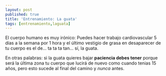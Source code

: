 ```yaml
---
layout: post
published: true 
title: 'Entrenamiento: La guata'
tags: [entrenamiento,laguata]
---
```


El cuerpo humano es muy irónico: Puedes hacer trabajo cardiovascular 5 días a la semana por 1 hora y el último vestigio de grasa en desaparecer de tu cuerpo es el de... ta ta ta tan... sí, la guata.

En otras palabras: si la guata quieres bajar **paciencia debes tener** porque será la última zona tu cuerpo que lucirá de nuevo como cuando tenias 15 años, pero esto sucede al final del camino y _nunca_ antes.
